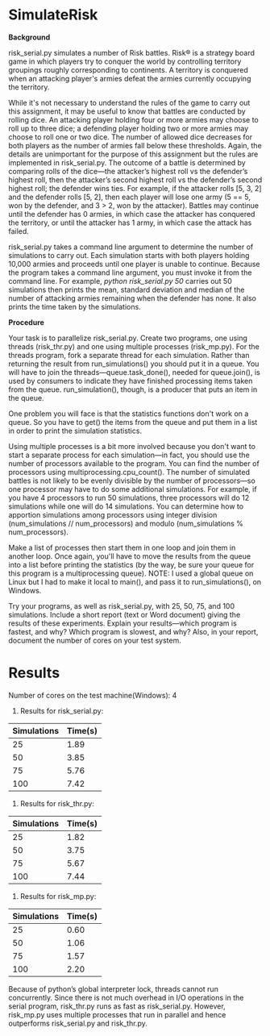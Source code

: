 # SimulateRisk

**Background**

risk\_serial.py simulates a number of Risk battles. Risk® is a strategy board game in which players try to conquer the world by controlling territory groupings roughly corresponding to continents. A territory is conquered when an attacking player's armies defeat the armies currently occupying the territory.

While it's not necessary to understand the rules of the game to carry out this assignment, it may be useful to know that battles are conducted by rolling dice. An attacking player holding four or more armies may choose to roll up to three dice; a defending player holding two or more armies may choose to roll one or two dice. The number of allowed dice decreases for both players as the number of armies fall below these thresholds. Again, the details are unimportant for the purpose of this assignment but the rules are implemented in risk\_serial.py. The outcome of a battle is determined by comparing rolls of the dice—the attacker’s highest roll vs the defender’s highest roll, then the attacker’s second highest roll vs the defender’s second highest roll; the defender wins ties. For example, if the attacker rolls \[5, 3, 2\] and the defender rolls \[5, 2\], then each player will lose one army (5 == 5, won by the defender, and 3 &gt; 2, won by the attacker). Battles may continue until the defender has 0 armies, in which case the attacker has conquered the territory, or until the attacker has 1 army, in which case the attack has failed.

risk\_serial.py takes a command line argument to determine the number of simulations to carry out. Each simulation starts with both players holding 10,000 armies and proceeds until one player is unable to continue. Because the program takes a command line argument, you must invoke it from the command line. For example, *python risk\_serial.py 50* carries out 50 simulations then prints the mean, standard deviation and median of the number of attacking armies remaining when the defender has none. It also prints the time taken by the simulations.

**Procedure**

Your task is to parallelize risk\_serial.py. Create two programs, one using threads (risk\_thr.py) and one using multiple processes (risk\_mp.py). For the threads program, fork a separate thread for each simulation. Rather than returning the result from run\_simulations() you should put it in a queue. You will have to join the threads—queue.task\_done(), needed for queue.join(), is used by consumers to indicate they have finished processing items taken from the queue. run\_simulation(), though, is a producer that puts an item in the queue.

One problem you will face is that the statistics functions don't work on a queue. So you have to get() the items from the queue and put them in a list in order to print the simulation statistics.

Using multiple processes is a bit more involved because you don't want to start a separate process for each simulation—in fact, you should use the number of processors available to the program. You can find the number of processors using multiprocessing.cpu\_count(). The number of simulated battles is not likely to be evenly divisible by the number of processors—so one processor may have to do some additional simulations. For example, if you have 4 processors to run 50 simulations, three processors will do 12 simulations while one will do 14 simulations. You can determine how to apportion simulations among processors using integer division (num\_simulations // num\_processors) and modulo (num\_simulations % num\_processors).

Make a list of processes then start them in one loop and join them in another loop. Once again, you'll have to move the results from the queue into a list before printing the statistics (by the way, be sure your queue for this program is a multiprocessing queue). NOTE: I used a global queue on Linux but I had to make it local to main(), and pass it to run\_simulations(), on Windows.

Try your programs, as well as risk\_serial.py, with 25, 50, 75, and 100 simulations. Include a short report (text or Word document) giving the results of these experiments. Explain your results—which program is fastest, and why? Which program is slowest, and why? Also, in your report, document the number of cores on your test system.

# Results

Number of cores on the test machine(Windows): 4

1.  Results for risk\_serial.py:

| Simulations | Time(s) |
|-------------|---------|
| 25          | 1.89    |
| 50          | 3.85    |
| 75          | 5.76    |
| 100         | 7.42    |

1.  Results for risk\_thr.py:

| Simulations | Time(s) |
|-------------|---------|
| 25          | 1.82    |
| 50          | 3.75    |
| 75          | 5.67    |
| 100         | 7.44    |

1.  Results for risk\_mp.py:

| Simulations | Time(s) |
|-------------|---------|
| 25          | 0.60    |
| 50          | 1.06    |
| 75          | 1.57    |
| 100         | 2.20    |

Because of python’s global interpreter lock, threads cannot run concurrently. Since there is not much overhead in I/O operations in the serial program, risk\_thr.py runs as fast as risk\_serial.py. However, risk\_mp.py uses multiple processes that run in parallel and hence outperforms risk\_serial.py and risk\_thr.py.
